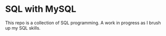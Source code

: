 # SQL with MySQL
This repo is a collection of SQL programming. A work in progress as I brush up my SQL skills.
